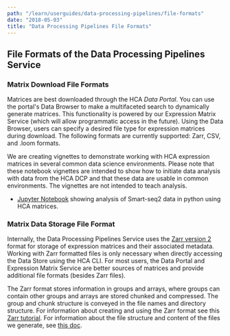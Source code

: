 ```yaml
---
path: "/learn/userguides/data-processing-pipelines/file-formats"
date: "2018-05-03"
title: "Data Processing Pipelines File Formats"
---
```


## File Formats of the Data Processing Pipelines Service

### Matrix Download File Formats

Matrices are best downloaded through the HCA *Data Portal*. You can use the portal's Data Browser to make a multifaceted search to dynamically generate matrices. This functionality is powered by our Expression Matrix Service (which will allow programmatic access in the future). Using the Data Browser, users can specify a desired file type for expression matrices during download. The following formats are currently supported: Zarr, CSV, and .loom formats.

We are creating vignettes to demonstrate working with HCA expression matrices in several common data science environments. Please note that these notebook vignettes are intended to show how to initiate data analysis with data from the HCA DCP and that these data are usable in common environments. The vignettes are not intended to teach analysis.

* [Jupyter Notebook](https://github.com/HumanCellAtlas/data-consumer-vignettes/blob/master/tasks/Download%20Expression%20Matrix%20for%20Scanpy/Download%20SmartSeq2%20Expression%20Matrix%20as%20Input%20to%20Scanpy.ipynb) showing analysis of Smart-seq2 data in python using HCA matrices.

### Matrix Data Storage File Format

Internally, the Data Processing Pipelines Service uses the [Zarr version 2](https://zarr.readthedocs.io/en/stable/spec/v2.html) format for storage of expression matrices and their associated metadata. Working with Zarr formatted files is only necessary when directly accessing the Data Store using the HCA CLI. For most users, the Data Portal and Expression Matrix Service are better sources of matrices and provide additional file formats (besides Zarr files). 

The Zarr format stores information in groups and arrays, where groups can contain other groups and arrays are stored chunked and compressed. The group and chunk structure is conveyed in the file names and directory structure. For information about creating and using the Zarr format see this [Zarr tutorial](https://zarr.readthedocs.io/en/stable/tutorial.html#). For information about the file structure and content of the files we generate, see [this doc](https://github.com/HumanCellAtlas/skylab/blob/6aa3a97800aab23c18cd746800b9e4073e53e810/docs/matrix_format_spec.md).


